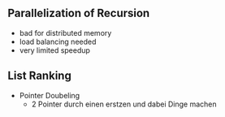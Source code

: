 
## Parallelization of Recursion

- bad for distributed memory
- load balancing needed
- very limited speedup

## List Ranking

- Pointer Doubeling
	- 2 Pointer durch einen erstzen und dabei Dinge machen 